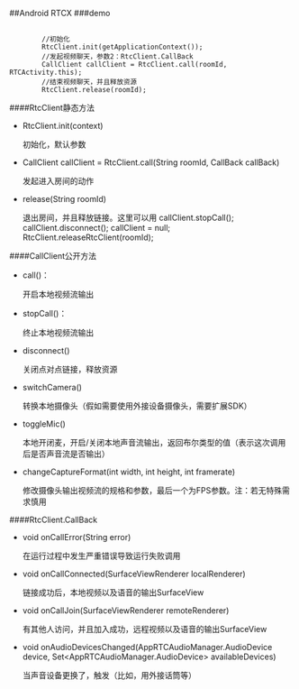 ##Android RTCX
###demo
<pre><code>
        //初始化
        RtcClient.init(getApplicationContext());
        //发起视频聊天，参数2：RtcClient.CallBack
        CallClient callClient = RtcClient.call(roomId,  RTCActivity.this);
        //结束视频聊天，并且释放资源
        RtcClient.release(roomId);
</code></pre>

####RtcClient静态方法

- RtcClient.init(context)

    初始化，默认参数
    
- CallClient callClient = RtcClient.call(String roomId, CallBack callBack)

    发起进入房间的动作
    
- release(String roomId)

    退出房间，并且释放链接。这里可以用
    callClient.stopCall();
    callClient.disconnect();
    callClient = null;
    RtcClient.releaseRtcClient(roomId);

####CallClient公开方法
- call()：

    开启本地视频流输出
    
- stopCall()：

    终止本地视频流输出

- disconnect()

    关闭点对点链接，释放资源

- switchCamera()

    转换本地摄像头（假如需要使用外接设备摄像头，需要扩展SDK）

- toggleMic()

    本地开闭麦，开启/关闭本地声音流输出，返回布尔类型的值（表示这次调用后是否声音流是否输出）

- changeCaptureFormat(int width, int height, int framerate)

    修改摄像头输出视频流的规格和参数，最后一个为FPS参数。注：若无特殊需求慎用


####RtcClient.CallBack

- void onCallError(String error)

    在运行过程中发生严重错误导致运行失败调用
    
- void onCallConnected(SurfaceViewRenderer localRenderer)

    链接成功后，本地视频以及语音的输出SurfaceView

- void onCallJoin(SurfaceViewRenderer remoteRenderer)

    有其他人访问，并且加入成功，远程视频以及语音的输出SurfaceView
    
- void onAudioDevicesChanged(AppRTCAudioManager.AudioDevice device, Set<AppRTCAudioManager.AudioDevice> availableDevices)

    当声音设备更换了，触发（比如，用外接话筒等）